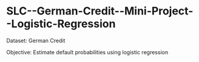 # SLC--German-Credit--Mini-Project--Logistic-Regression

Dataset:
German Credit

Objective:
Estimate default probabilities using logistic regression
